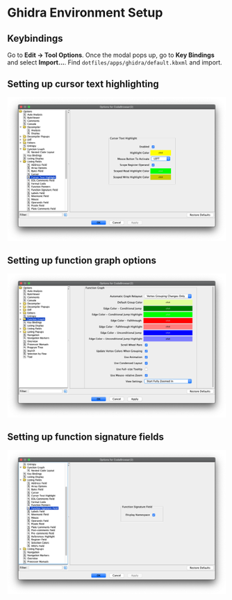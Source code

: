 # Ghidra Environment Setup
## Keybindings
Go to **Edit -> Tool Options**. Once the modal pops up, go to **Key Bindings** and select **Import...**. Find `dotfiles/apps/ghidra/default.kbxml` and import.

## Setting up cursor text highlighting
![Cursor Text Highlighting](https://github.com/yying/dotfiles/raw/master/apps/ghidra/imgs/cursor_text_highlight.png)

## Setting up function graph options
![Function Graph Options](https://github.com/yying/dotfiles/raw/master/apps/ghidra/imgs/function_graph_options.png)

## Setting up function signature fields
![Function Signature Fields](https://github.com/yying/dotfiles/raw/master/apps/ghidra/imgs/function_signature_field.png)
